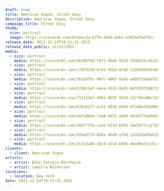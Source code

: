 ```yaml
---
draft: true
title: American Vogue, Streat Easy
description: American Vogue, Streat Easy
campaign_title: Streat Easy
thumb:
  size: portrait
  image: https://ucarecdn.com/031eec3a-b7f6-4b9d-beb1-e3056d7bdf8c/
release_date: 2021-12-23T19:53:31.191Z
release_date_public: 12/23/2021
media:
  - size: portrait
    media: https://ucarecdn.com/6b786f80-f871-40eb-9929-7930d35c4b25/
  - size: portrait
    media: https://ucarecdn.com/c787d23d-8c82-45b2-8cdd-5195dd8245e8/
  - size: portrait
    media: https://ucarecdn.com/36120fbc-067c-480f-8a49-ad08719abe55/
  - size: portrait
    media: https://ucarecdn.com/b350c3ef-4eea-452d-9e55-bbf0357590f3/
  - size: portrait
    media: https://ucarecdn.com/711153e7-4962-4555-9324-2a7f66c08c32/
  - size: portrait
    media: https://ucarecdn.com/b78c62ff-ecb1-4830-8dd3-6f346e339300/
  - size: portrait
    media: https://ucarecdn.com/447ad6e6-7aa8-4972-a690-953837fe6968/
  - size: portrait
    media: https://ucarecdn.com/28877ffe-ca5e-431d-b9fb-5b43977cc27d/
  - size: portrait
    media: https://ucarecdn.com/031ed774-828a-4bd9-a7b9-1a3b20a05e63/
  - size: portrait
    media: https://ucarecdn.com/2c3c8a46-16c8-4114-b0d5-4be90ad1ccbc/
clients:
  - client: American Vogue
artists:
  - artist: Bibi Cornejo-Borthwick
  - artist: Camilla Nickerson
locations:
  - location: New York
date: 2021-12-23T19:53:31.206Z
---
```

